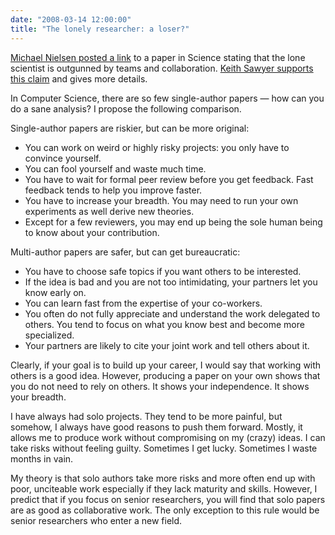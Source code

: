```yaml
---
date: "2008-03-14 12:00:00"
title: "The lonely researcher: a loser?"
---
```




[Michael Nielsen posted a link](http://michaelnielsen.org/blog/biweekly-links-for-03142008/) to a paper in Science stating that the lone scientist is outgunned by teams and collaboration. [Keith Sawyer supports this claim](https://keithsawyer.wordpress.com/2007/10/15/the-lone-genius-loses-to-the-team/) and gives more details.

In Computer Science, there are so few single-author papers &mdash; how can you do a sane analysis? I propose the following comparison.

Single-author papers are riskier, but can be more original:

- You can work on weird or highly risky projects: you only have to convince yourself.
- You can fool yourself and waste much time.
- You have to wait for formal peer review before you get feedback. Fast feedback tends to help you improve faster.
- You have to increase your breadth. You may need to run your own experiments as well derive new theories.
- Except for a few reviewers, you may end up being the sole human being to know about your contribution.


Multi-author papers are safer, but can get bureaucratic:

- You have to choose safe topics if you want others to be interested.
- If the idea is bad and you are not too intimidating, your partners let you know early on.
- You can learn fast from the expertise of your co-workers.
- You often do not fully appreciate and understand the work delegated to others. You tend to focus on what you know best and become more specialized.
- Your partners are likely to cite your joint work and tell others about it.


Clearly, if your goal is to build up your career, I would say that working with others is a good idea. However, producing a paper on your own shows that you do not need to rely on others. It shows your independence. It shows your breadth.

I have always had solo projects. They tend to be more painful, but somehow, I always have good reasons to push them forward. Mostly, it allows me to produce work without compromising on my (crazy) ideas. I can take risks without feeling guilty. Sometimes I get lucky. Sometimes I waste months in vain.

My theory is that solo authors take more risks and more often end up with poor, unciteable work especially if they lack maturity and skills. However, I predict that if you focus on senior researchers, you will find that solo papers are as good as collaborative work. The only exception to this rule would be senior researchers who enter a new field.

